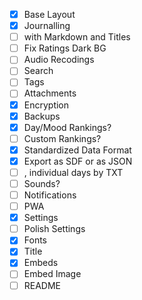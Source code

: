 - [x] Base Layout
- [x] Journalling 
- [ ] with Markdown and Titles
- [ ] Fix Ratings Dark BG
- [ ] Audio Recodings
- [ ] Search
- [ ] Tags
- [ ] Attachments
- [x] Encryption
- [x] Backups
- [x] Day/Mood Rankings?
- [ ] Custom Rankings?
- [x] Standardized Data Format
- [x] Export as SDF or as JSON
- [ ] , individual days by TXT
- [ ] Sounds?
- [ ] Notifications
- [ ] PWA
- [x] Settings
- [ ] Polish Settings
- [x] Fonts
- [x] Title
- [x] Embeds
- [ ] Embed Image
- [ ] README